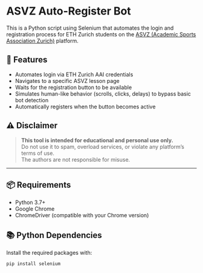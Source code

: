 # ASVZ Auto-Register Bot

This is a Python script using Selenium that automates the login and registration process for ETH Zurich students on the [ASVZ (Academic Sports Association Zurich)](https://www.asvz.ch/) platform.

## 🚀 Features

- Automates login via ETH Zurich AAI credentials
- Navigates to a specific ASVZ lesson page
- Waits for the registration button to be available
- Simulates human-like behavior (scrolls, clicks, delays) to bypass basic bot detection
- Automatically registers when the button becomes active

## ⚠️ Disclaimer

> **This tool is intended for educational and personal use only.**  
> Do not use it to spam, overload services, or violate any platform’s terms of use.  
> The authors are not responsible for misuse.

---

## 📦 Requirements

- Python 3.7+
- Google Chrome
- ChromeDriver (compatible with your Chrome version)

## 📚 Python Dependencies

Install the required packages with:

```bash
pip install selenium

